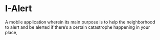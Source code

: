 I-Alert
=======

A mobile application wherein its main purpose is to help the neighborhood to alert and be alerted if there’s a certain catastrophe happening in your place,
